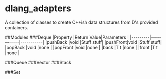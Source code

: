 # dlang_adapters
A collection of classes to create C++ish data structures from D's provided containers.

##Modules
###Deque
|Property |Return Value|Parameters |
|---------|------------|-----------|
|pushBack |void        |Stuff stuff|
|pushFront|void        |Stuff stuff|
|popBack  |void        |none       |
|popFront |void        |none       |
|back     |T t         |none       |
|front    |T t         |none       |

###Queue
###Vector
###Stack

###Set
